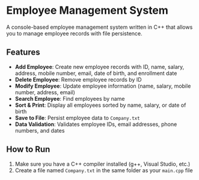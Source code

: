 # Employee Management System

A console-based employee management system written in C++ that allows you to manage employee records with file persistence.

## Features

- **Add Employee**: Create new employee records with ID, name, salary, address, mobile number, email, date of birth, and enrollment date
- **Delete Employee**: Remove employee records by ID
- **Modify Employee**: Update employee information (name, salary, mobile number, address, email)
- **Search Employee**: Find employees by name
- **Sort & Print**: Display all employees sorted by name, salary, or date of birth
- **Save to File**: Persist employee data to `Company.txt`
- **Data Validation**: Validates employee IDs, email addresses, phone numbers, and dates

## How to Run

1. Make sure you have a C++ compiler installed (g++, Visual Studio, etc.)
2. Create a file named `Company.txt` in the same folder as your `main.cpp` file
